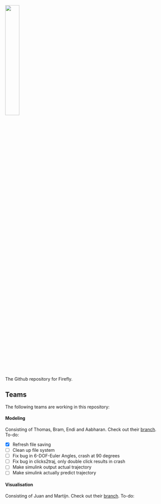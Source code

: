 <img src="http://fireflyeindhoven.nl/wp-content/uploads/2017/06/cropped-Artboard-1-2.png" width="30%">

The Github repository for Firefly.

## Teams
The following teams are working in this repository:

#### Modeling
Consisting of Thomas, Bram, Endi and Aabharan. Check out their [branch](https://github.com/wagenaartje/Firefly/tree/modeling). To-do:

 - [x] Refresh file saving
 - [ ] Clean up file system
 - [ ] Fix bug in 6-DOF-Euler Angles, crash at 90 degrees
 - [ ] Fix bug in clicks2traj, only double click results in crash
 - [ ] Make simulink output actual trajectory
 - [ ] Make simulink actually predict trajectory

#### Visualisation
Consisting of Juan and Martijn. Check out their [branch](https://github.com/wagenaartje/Firefly/tree/visualisation). To-do:
